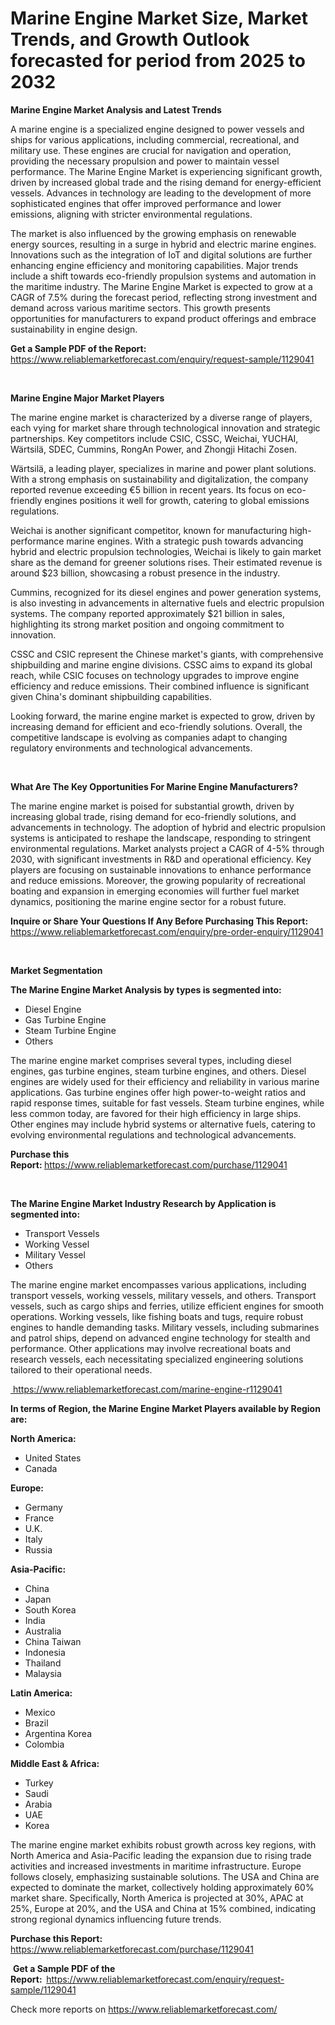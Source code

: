 <p><h1>Marine Engine Market Size, Market Trends, and Growth Outlook forecasted for period from 2025 to 2032</h1></p><p><strong>Marine Engine Market Analysis and Latest Trends</strong></p>
<p><p>A marine engine is a specialized engine designed to power vessels and ships for various applications, including commercial, recreational, and military use. These engines are crucial for navigation and operation, providing the necessary propulsion and power to maintain vessel performance. The Marine Engine Market is experiencing significant growth, driven by increased global trade and the rising demand for energy-efficient vessels. Advances in technology are leading to the development of more sophisticated engines that offer improved performance and lower emissions, aligning with stricter environmental regulations. </p><p>The market is also influenced by the growing emphasis on renewable energy sources, resulting in a surge in hybrid and electric marine engines. Innovations such as the integration of IoT and digital solutions are further enhancing engine efficiency and monitoring capabilities. Major trends include a shift towards eco-friendly propulsion systems and automation in the maritime industry. The Marine Engine Market is expected to grow at a CAGR of 7.5% during the forecast period, reflecting strong investment and demand across various maritime sectors. This growth presents opportunities for manufacturers to expand product offerings and embrace sustainability in engine design.</p></p>
<p><strong>Get a Sample PDF of the Report:&nbsp;</strong> <a href="https://www.reliablemarketforecast.com/enquiry/request-sample/1129041?utm_campaign=3069&utm_medium=2&utm_source=Github&utm_content=ia&utm_term=30032025&utm_id=marine-engine">https://www.reliablemarketforecast.com/enquiry/request-sample/1129041</a></p>
<p>&nbsp;</p>
<p><strong>Marine Engine Major Market Players</strong></p>
<p><p>The marine engine market is characterized by a diverse range of players, each vying for market share through technological innovation and strategic partnerships. Key competitors include CSIC, CSSC, Weichai, YUCHAI, Wärtsilä, SDEC, Cummins, RongAn Power, and Zhongji Hitachi Zosen.</p><p>Wärtsilä, a leading player, specializes in marine and power plant solutions. With a strong emphasis on sustainability and digitalization, the company reported revenue exceeding €5 billion in recent years. Its focus on eco-friendly engines positions it well for growth, catering to global emissions regulations.</p><p>Weichai is another significant competitor, known for manufacturing high-performance marine engines. With a strategic push towards advancing hybrid and electric propulsion technologies, Weichai is likely to gain market share as the demand for greener solutions rises. Their estimated revenue is around $23 billion, showcasing a robust presence in the industry.</p><p>Cummins, recognized for its diesel engines and power generation systems, is also investing in advancements in alternative fuels and electric propulsion systems. The company reported approximately $21 billion in sales, highlighting its strong market position and ongoing commitment to innovation.</p><p>CSSC and CSIC represent the Chinese market's giants, with comprehensive shipbuilding and marine engine divisions. CSSC aims to expand its global reach, while CSIC focuses on technology upgrades to improve engine efficiency and reduce emissions. Their combined influence is significant given China's dominant shipbuilding capabilities.</p><p>Looking forward, the marine engine market is expected to grow, driven by increasing demand for efficient and eco-friendly solutions. Overall, the competitive landscape is evolving as companies adapt to changing regulatory environments and technological advancements.</p></p>
<p>&nbsp;</p>
<p><strong>What Are The Key Opportunities For Marine Engine Manufacturers?</strong></p>
<p><p>The marine engine market is poised for substantial growth, driven by increasing global trade, rising demand for eco-friendly solutions, and advancements in technology. The adoption of hybrid and electric propulsion systems is anticipated to reshape the landscape, responding to stringent environmental regulations. Market analysts project a CAGR of 4-5% through 2030, with significant investments in R&D and operational efficiency. Key players are focusing on sustainable innovations to enhance performance and reduce emissions. Moreover, the growing popularity of recreational boating and expansion in emerging economies will further fuel market dynamics, positioning the marine engine sector for a robust future.</p></p>
<p><strong>Inquire or Share Your Questions If Any Before Purchasing This Report:</strong> <a href="https://www.reliablemarketforecast.com/enquiry/pre-order-enquiry/1129041?utm_campaign=3069&utm_medium=2&utm_source=Github&utm_content=ia&utm_term=30032025&utm_id=marine-engine">https://www.reliablemarketforecast.com/enquiry/pre-order-enquiry/1129041</a></p>
<p>&nbsp;</p>
<p><strong>Market Segmentation</strong></p>
<p><strong>The Marine Engine Market Analysis by types is segmented into:</strong></p>
<p><ul><li>Diesel Engine</li><li>Gas Turbine Engine</li><li>Steam Turbine Engine</li><li>Others</li></ul></p>
<p><p>The marine engine market comprises several types, including diesel engines, gas turbine engines, steam turbine engines, and others. Diesel engines are widely used for their efficiency and reliability in various marine applications. Gas turbine engines offer high power-to-weight ratios and rapid response times, suitable for fast vessels. Steam turbine engines, while less common today, are favored for their high efficiency in large ships. Other engines may include hybrid systems or alternative fuels, catering to evolving environmental regulations and technological advancements.</p></p>
<p><strong>Purchase this Report:&nbsp;</strong><a href="https://www.reliablemarketforecast.com/purchase/1129041?utm_campaign=3069&utm_medium=2&utm_source=Github&utm_content=ia&utm_term=30032025&utm_id=marine-engine">https://www.reliablemarketforecast.com/purchase/1129041</a></p>
<p>&nbsp;</p>
<p><strong>The Marine Engine Market Industry Research by Application is segmented into:</strong></p>
<p><ul><li>Transport Vessels</li><li>Working Vessel</li><li>Military Vessel</li><li>Others</li></ul></p>
<p><p>The marine engine market encompasses various applications, including transport vessels, working vessels, military vessels, and others. Transport vessels, such as cargo ships and ferries, utilize efficient engines for smooth operations. Working vessels, like fishing boats and tugs, require robust engines to handle demanding tasks. Military vessels, including submarines and patrol ships, depend on advanced engine technology for stealth and performance. Other applications may involve recreational boats and research vessels, each necessitating specialized engineering solutions tailored to their operational needs.</p></p>
<p><a href="https://www.reliablemarketforecast.com/marine-engine-r1129041?utm_campaign=3069&utm_medium=2&utm_source=Github&utm_content=ia&utm_term=30032025&utm_id=marine-engine">&nbsp;https://www.reliablemarketforecast.com/marine-engine-r1129041</a></p>
<p><strong>In terms of Region, the Marine Engine Market Players available by Region are:</strong></p>
<p>
    <p> <strong> North America: </strong>
        <ul>
            <li>United States</li>
            <li>Canada</li>
        </ul>
        </p> 
    <p> <strong> Europe: </strong>
        <ul>
            <li>Germany</li>
            <li>France</li>
            <li>U.K.</li>
            <li>Italy</li>
            <li>Russia</li>
        </ul>
        </p> 
    <p> <strong> Asia-Pacific: </strong>
        <ul>
            <li>China</li>
            <li>Japan</li>
            <li>South Korea</li>
            <li>India</li>
            <li>Australia</li>
            <li>China Taiwan</li>
            <li>Indonesia</li>
            <li>Thailand</li>
            <li>Malaysia</li>
        </ul>
        </p> 
    <p> <strong> Latin America: </strong>
        <ul>
            <li>Mexico</li>
            <li>Brazil</li>
            <li>Argentina Korea</li>
            <li>Colombia</li>
        </ul>
        </p> 
    <p> <strong> Middle East & Africa: </strong>
        <ul>
            <li>Turkey</li>
            <li>Saudi</li>
            <li>Arabia</li>
            <li>UAE</li>
            <li>Korea</li>
        </ul>
    </p>
    </p>
<p><p>The marine engine market exhibits robust growth across key regions, with North America and Asia-Pacific leading the expansion due to rising trade activities and increased investments in maritime infrastructure. Europe follows closely, emphasizing sustainable solutions. The USA and China are expected to dominate the market, collectively holding approximately 60% market share. Specifically, North America is projected at 30%, APAC at 25%, Europe at 20%, and the USA and China at 15% combined, indicating strong regional dynamics influencing future trends.</p></p>
<p><strong>Purchase this Report: </strong><a href="https://www.reliablemarketforecast.com/purchase/1129041?utm_campaign=3069&utm_medium=2&utm_source=Github&utm_content=ia&utm_term=30032025&utm_id=marine-engine">https://www.reliablemarketforecast.com/purchase/1129041</a></p>
<p>&nbsp;<strong>Get a Sample PDF of the Report:&nbsp;&nbsp;</strong><a href="https://www.reliablemarketforecast.com/enquiry/request-sample/1129041?utm_campaign=3069&utm_medium=2&utm_source=Github&utm_content=ia&utm_term=30032025&utm_id=marine-engine">https://www.reliablemarketforecast.com/enquiry/request-sample/1129041</a></p>
<p><strong></strong></p>
<p>Check more reports on <a href="https://www.reliablemarketforecast.com/?utm_campaign=3069&utm_medium=2&utm_source=Github&utm_content=ia&utm_term=30032025&utm_id=marine-engine">https://www.reliablemarketforecast.com/</a></p>